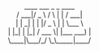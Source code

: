 <center>  ____  ___    _    _     ____  </center>    
<center> / ___|/ _ \  / \  | |   / ___| </center>   
<center>| |  _| | | |/ _ \ | |   \___ \ </center>   
<center>| |_| | |_| / ___ \| |___ ___) |</center>   
<center> \____|\___/_/   \_\_____|____/ </center>   
<center>                                </center>   
<center></center>   
